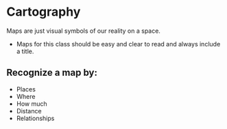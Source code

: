 

# Cartography

Maps are just visual symbols of our reality on a space.

- Maps for this class should be easy and clear to read and always include a title.

## Recognize a map by:


- Places
- Where
- How much 
- Distance
- Relationships

